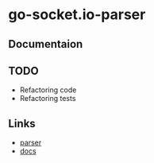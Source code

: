 # go-socket.io-parser

## Documentaion


## TODO

* Refactoring code
* Refactoring tests

## Links

- [parser](https://github.com/socketio/socket.io-parser)
- [docs](https://github.com/socketio/socket.io-protocol)